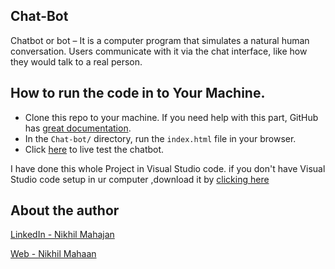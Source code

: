 ## Chat-Bot

Chatbot or bot – It is a computer program that simulates a natural human conversation. Users communicate with it via the chat interface, like how they would talk to a real person.

## How to run the code in to Your Machine.
- Clone this repo to your machine. If you need help with this part, GitHub has [great documentation](https://help.github.com/articles/fork-a-repo/). 
- In the `Chat-bot/` directory, run the `index.html` file in your browser. 
- Click [here](https://nikhilmahajan918.github.io/chat-bot/) to live test the chatbot. 

I have done this whole Project in Visual Studio code. if you don't have Visual Studio code setup in ur computer ,download it by [clicking here](https://code.visualstudio.com/Download)

## About the author

[LinkedIn - Nikhil Mahajan](https://www.linkedin.com/in/nikhil-mahajan-92b9631a0/ "Nikhil Mahajan's LinkedIn profile")

[Web - Nikhil Mahaan](https://nikhilmahajan.netlify.app/ "Nikhil Mahajan Portfolio")

```